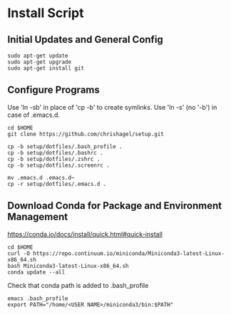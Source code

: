 
# Install Script


## Initial Updates and General Config

~~~
sudo apt-get update
sudo apt-get upgrade
sudo apt-get install git
~~~


## Configure Programs 

Use 'ln -sb' in place of 'cp -b' to create symlinks. Use 'ln -s' (no '-b') in case of .emacs.d.

~~~
cd $HOME
git clone https://github.com/chrishagel/setup.git

cp -b setup/dotfiles/.bash_profile .
cp -b setup/dotfiles/.bashrc .
cp -b setup/dotfiles/.zshrc .
cp -b setup/dotfiles/.screenrc .

mv .emacs.d .emacs.d~
cp -r setup/dotfiles/.emacs.d .
~~~


## Download Conda for Package and Environment Management

https://conda.io/docs/install/quick.html#quick-install

~~~
cd $HOME
curl -O https://repo.continuum.io/miniconda/Miniconda3-latest-Linux-x86_64.sh
bash Miniconda3-latest-Linux-x86_64.sh
conda update --all
~~~


Check that conda path is added to .bash_profile

~~~
emacs .bash_profile
export PATH="/home/<USER NAME>/miniconda3/bin:$PATH"
~~~
